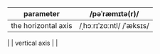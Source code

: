 | parameter | /pəˈræmɪtə(r)/ |
| --- | --- |
| the horizontal axis |  /ˌhɔːrɪˈzɑːntl/ /ˈæksɪs/
 |
| vertical axis |  |

